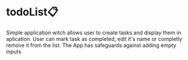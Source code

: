 # todoList📋

Simple application witch allows user to create tasks and display them in aplication.
User can mark task as completed, edit it's name or completly remove it from the list.
The App has safeguards against adding empty inputs


